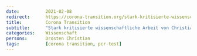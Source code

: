 ```yaml
---
date:          2021-02-08
redirect:      https://corona-transition.org/stark-kritisierte-wissenschaftliche-arbeit-von-christian-drosten-wird-nicht
title:         Corona Transition
subtitle:      "Stark kritisierte wissenschaftliche Arbeit von Christian Drosten wird nicht zurückgezogen"
categories:    Wissenschaft
persons:       Drosten Christian
tags:          [corona transition, pcr-test]
---
```

